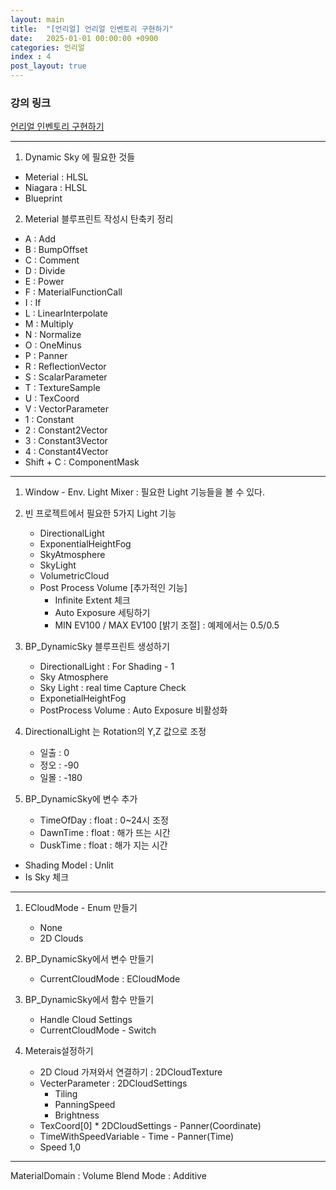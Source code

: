 ```yaml
---
layout: main
title:  "[언리얼] 언리얼 인벤토리 구현하기"
date:   2025-01-01 00:00:00 +0900
categories: 언리얼
index : 4
post_layout: true
---
```


### 강의 링크

<a href="https://www.udemy.com/course/unreal-engine-5-dynamic-sky-weather-system-korean/" class="button">언리얼 인벤토리 구현하기</a>

<hr/>

1. Dynamic Sky 에 필요한 것들
- Meterial : HLSL
- Niagara : HLSL
- Blueprint

2. Meterial 블루프린트 작성시 탄축키 정리
- A : Add
- B : BumpOffset
- C : Comment
- D : Divide
- E : Power
- F : MaterialFunctionCall
- I : If
- L : LinearInterpolate
- M : Multiply
- N : Normalize
- O : OneMinus
- P : Panner
- R : ReflectionVector
- S : ScalarParameter
- T : TextureSample
- U : TexCoord
- V : VectorParameter
- 1 : Constant
- 2 : Constant2Vector
- 3 : Constant3Vector
- 4 : Constant4Vector
- Shift + C : ComponentMask

<hr/>

1. Window - Env. Light Mixer : 필요한 Light 기능들을 볼 수 있다.
2. 빈 프로젝트에서 필요한 5가지 Light 기능
    - DirectionalLight
    - ExponentialHeightFog
    - SkyAtmosphere
    - SkyLight
    - VolumetricCloud
    - Post Process Volume [추가적인 기능] 
        - Infinite Extent 체크
        - Auto Exposure 세팅하기
        - MIN EV100 / MAX EV100 [밝기 조절] : 예제에서는 0.5/0.5

3. BP_DynamicSky 블루프린트 생성하기
    - DirectionalLight : For Shading - 1
    - Sky Atmosphere
    - Sky Light : real time Capture Check
    - ExponetialHeightFog 
    - PostProcess Volume : Auto Exposure 비활성화

4. DirectionalLight 는 Rotation의 Y,Z 값으로 조정
    - 일출 : 0
    - 정오 : -90
    - 일몰 : -180

5. BP_DynamicSky에 변수 추가 
    - TimeOfDay : float : 0~24시 조정
    - DawnTime : float : 해가 뜨는 시간
    - DuskTime : float : 해가 지는 시간



- Shading Model : Unlit
- Is Sky 체크


<hr/>

1. ECloudMode - Enum 만들기
    - None
    - 2D Clouds

2. BP_DynamicSky에서 변수 만들기
    - CurrentCloudMode : ECloudMode

3. BP_DynamicSky에서 함수 만들기
    - Handle Cloud Settings
    - CurrentCloudMode - Switch

4. Meterais설정하기
    - 2D Cloud 가져와서 연결하기 : 2DCloudTexture
    - VecterParameter : 2DCloudSettings
        - Tiling
        - PanningSpeed
        - Brightness
    - TexCoord[0] * 2DCloudSettings - Panner(Coordinate)
    - TimeWithSpeedVariable - Time - Panner(Time)
    - Speed 1,0



<hr/>

MaterialDomain : Volume
Blend Mode : Additive
